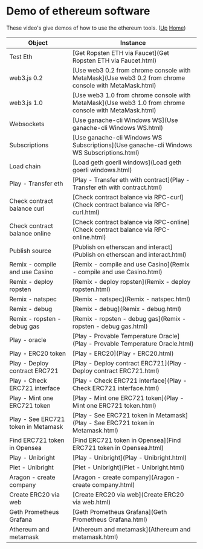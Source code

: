 # Demo of ethereum software

These video's give demos of how to use the ethereum tools. ([Up](..) [Home](..\..))

| Object                                | Instance
| ---------------                       | ---------     
| Test Eth                              | [Get Ropsten ETH via Faucet](Get Ropsten ETH via Faucet.html)
| web3.js 0.2                           | [Use web3 0.2 from chrome console with MetaMask](Use web3 0.2 from chrome console with MetaMask.html)
| web3.js 1.0                           | [Use web3 1.0 from chrome console with MetaMask](Use web3 1.0 from chrome console with MetaMask.html)
| Websockets                            | [Use ganache-cli Windows WS](Use ganache-cli Windows WS.html) 
| Subscriptions                         | [Use ganache-cli Windows WS Subscriptions](Use ganache-cli Windows WS Subscriptions.html)
| Load chain                            | [Load geth goerli windows](Load geth goerli windows.html)
| Play - Transfer eth                   | [Play - Transfer eth with contract](Play - Transfer eth with contract.html)
| Check contract balance curl           | [Check contract balance via RPC-curl](Check contract balance via RPC-curl.html)
| Check contract balance online         | [Check contract balance via RPC-online](Check contract balance via RPC-online.html)
| Publish source                        | [Publish on etherscan and interact](Publish on etherscan and interact.html)
| Remix - compile and use Casino        | [Remix - compile and use Casino](Remix - compile and use Casino.html)
| Remix - deploy ropsten                | [Remix - deploy ropsten](Remix - deploy ropsten.html)
| Remix - natspec                       | [Remix - natspec](Remix - natspec.html)
| Remix - debug                         | [Remix - debug](Remix - debug.html)
| Remix - ropsten - debug gas           | [Remix - ropsten - debug gas](Remix - ropsten - debug gas.html)
| Play - oracle                         | [Play - Provable Temperature Oracle](Play - Provable Temperature Oracle.html)
| Play - ERC20 token                    | [Play - ERC20](Play - ERC20.html)
| Play - Deploy contract ERC721         | [Play - Deploy contract ERC721](Play - Deploy contract ERC721.html)
| Play - Check ERC721 interface         | [Play - Check ERC721 interface](Play - Check ERC721 interface.html)
| Play - Mint one ERC721 token          | [Play - Mint one ERC721 token](Play - Mint one ERC721 token.html)
| Play - See ERC721 token in Metamask   | [Play - See ERC721 token in Metamask](Play - See ERC721 token in Metamask.html)
| Find ERC721 token in Opensea          | [Find ERC721 token in Opensea](Find ERC721 token in Opensea.html)
| Play - Unibright                      | [Play - Unibright](Play - Unibright.html)
| Piet - Unibright                      | [Piet - Unibright](Piet - Unibright.html)
| Aragon - create company               | [Aragon - create company](Aragon - create company.html)
| Create ERC20 via web                  | [Create ERC20 via web](Create ERC20 via web.html)
| Geth Prometheus Grafana               | [Geth Prometheus Grafana](Geth Prometheus Grafana.html)
| Athereum and metamask                 | [Athereum and metamask](Athereum and metamask.html)